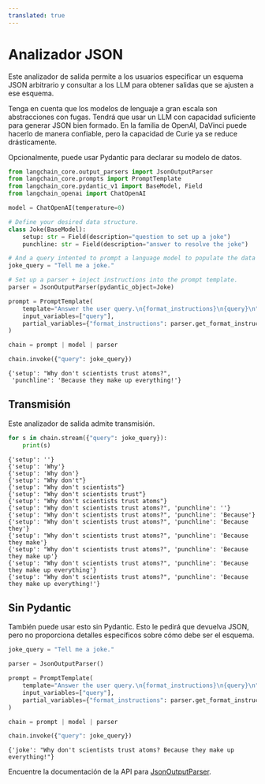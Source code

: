 ```yaml
---
translated: true
---
```


# Analizador JSON

Este analizador de salida permite a los usuarios especificar un esquema JSON arbitrario y consultar a los LLM para obtener salidas que se ajusten a ese esquema.

Tenga en cuenta que los modelos de lenguaje a gran escala son abstracciones con fugas. Tendrá que usar un LLM con capacidad suficiente para generar JSON bien formado. En la familia de OpenAI, DaVinci puede hacerlo de manera confiable, pero la capacidad de Curie ya se reduce drásticamente.

Opcionalmente, puede usar Pydantic para declarar su modelo de datos.

```python
from langchain_core.output_parsers import JsonOutputParser
from langchain_core.prompts import PromptTemplate
from langchain_core.pydantic_v1 import BaseModel, Field
from langchain_openai import ChatOpenAI
```

```python
model = ChatOpenAI(temperature=0)
```

```python
# Define your desired data structure.
class Joke(BaseModel):
    setup: str = Field(description="question to set up a joke")
    punchline: str = Field(description="answer to resolve the joke")
```

```python
# And a query intented to prompt a language model to populate the data structure.
joke_query = "Tell me a joke."

# Set up a parser + inject instructions into the prompt template.
parser = JsonOutputParser(pydantic_object=Joke)

prompt = PromptTemplate(
    template="Answer the user query.\n{format_instructions}\n{query}\n",
    input_variables=["query"],
    partial_variables={"format_instructions": parser.get_format_instructions()},
)

chain = prompt | model | parser

chain.invoke({"query": joke_query})
```

```output
{'setup': "Why don't scientists trust atoms?",
 'punchline': 'Because they make up everything!'}
```

## Transmisión

Este analizador de salida admite transmisión.

```python
for s in chain.stream({"query": joke_query}):
    print(s)
```

```output
{'setup': ''}
{'setup': 'Why'}
{'setup': 'Why don'}
{'setup': "Why don't"}
{'setup': "Why don't scientists"}
{'setup': "Why don't scientists trust"}
{'setup': "Why don't scientists trust atoms"}
{'setup': "Why don't scientists trust atoms?", 'punchline': ''}
{'setup': "Why don't scientists trust atoms?", 'punchline': 'Because'}
{'setup': "Why don't scientists trust atoms?", 'punchline': 'Because they'}
{'setup': "Why don't scientists trust atoms?", 'punchline': 'Because they make'}
{'setup': "Why don't scientists trust atoms?", 'punchline': 'Because they make up'}
{'setup': "Why don't scientists trust atoms?", 'punchline': 'Because they make up everything'}
{'setup': "Why don't scientists trust atoms?", 'punchline': 'Because they make up everything!'}
```

## Sin Pydantic

También puede usar esto sin Pydantic. Esto le pedirá que devuelva JSON, pero no proporciona detalles específicos sobre cómo debe ser el esquema.

```python
joke_query = "Tell me a joke."

parser = JsonOutputParser()

prompt = PromptTemplate(
    template="Answer the user query.\n{format_instructions}\n{query}\n",
    input_variables=["query"],
    partial_variables={"format_instructions": parser.get_format_instructions()},
)

chain = prompt | model | parser

chain.invoke({"query": joke_query})
```

```output
{'joke': "Why don't scientists trust atoms? Because they make up everything!"}
```

Encuentre la documentación de la API para [JsonOutputParser](https://api.python.langchain.com/en/latest/output_parsers/langchain_core.output_parsers.json.JsonOutputParser.html#langchain_core.output_parsers.json.JsonOutputParser).
